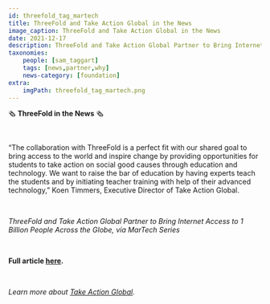 ```yaml
---
id: threefold_tag_martech
title: ThreeFold and Take Action Global in the News
image_caption: ThreeFold and Take Action Global in the News
date: 2021-12-17
description: ThreeFold and Take Action Global Partner to Bring Internet Access to 1 Billion People Across the Globe, via MarTech Series
taxonomies:
    people: [sam_taggart]
    tags: [news,partner,why]
    news-category: [foundation]
extra:
    imgPath: threefold_tag_martech.png
---
```


🗞 **ThreeFold in the News** 🗞

<br/>

“The collaboration with ThreeFold is a perfect fit with our shared goal to bring access to the world and inspire change by providing opportunities for students to take action on social good causes through education and technology. We want to raise the bar of education by having experts teach the students and by initiating teacher training with help of their advanced technology,” Koen Timmers, Executive Director of Take Action Global.

<br/>

*ThreeFold and Take Action Global Partner to Bring Internet Access to 1 Billion People Across the Globe, via MarTech Series*

<br/>

**Full article [here](https://martechseries.com/technology/threefold-and-take-action-global-partner-to-bring-internet-access-to-1-billion-people-across-the-globe/).**

<br/>

*Learn more about [Take Action Global](https://www.takeactionglobal.org/).*
